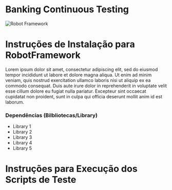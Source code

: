 # Banking Continuous Testing

![Robot Framework](https://encrypted-tbn0.gstatic.com/images?q=tbn:ANd9GcQXh5fs58nk232tXqRZOoByCW7Z1H6zPsHeGw&usqp=CAU)

# Instruções de Instalação para RobotFramework

Lorem ipsum dolor sit amet, consectetur adipiscing elit, sed do eiusmod tempor incididunt ut labore et dolore magna aliqua. Ut enim ad minim veniam, quis nostrud exercitation ullamco laboris nisi ut aliquip ex ea commodo consequat. Duis aute irure dolor in reprehenderit in voluptate velit esse cillum dolore eu fugiat nulla pariatur. Excepteur sint occaecat cupidatat non proident, sunt in culpa qui officia deserunt mollit anim id est laborum.


### Dependências (Bilbliotecas/Library)

* Library 1
* Library 2
* Library 3
* Library 4
* Library 5

# Instruções para Execução dos Scripts de Teste
